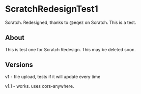 # ScratchRedesignTest1
Scratch. Redesigned, thanks to @eqez on Scratch. This is a test.

## About
This is test one for Scratch Redesign. This may be deleted soon.

## Versions
v1 - file upload, tests if it will update every time

v1.1 - works. uses cors-anywhere.
